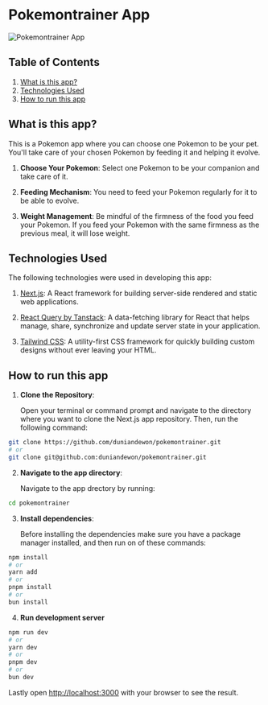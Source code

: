 # Pokemontrainer App

![Pokemontrainer App](path/to/pokemontrainer.png)

## Table of Contents

1. [What is this app?](#what-is-this-app)
2. [Technologies Used](#technologies-used)
3. [How to run this app](#cloning-and-installing-a-nextjs-app)

## What is this app?

This is a Pokemon app where you can choose one Pokemon to be your pet. You'll take care of your chosen Pokemon by feeding it and helping it evolve.

1. **Choose Your Pokemon**: Select one Pokemon to be your companion and take care of it.

2. **Feeding Mechanism**: You need to feed your Pokemon regularly for it to be able to evolve.

3. **Weight Management**: Be mindful of the firmness of the food you feed your Pokemon. If you feed your Pokemon with the same firmness as the previous meal, it will lose weight.

## Technologies Used

The following technologies were used in developing this app:

1. [Next.js](https://nextjs.org/): A React framework for building server-side rendered and static web applications.

2. [React Query by Tanstack](https://react-query.tanstack.com/): A data-fetching library for React that helps manage, share, synchronize and update server state in your application.

3. [Tailwind CSS](https://tailwindcss.com/): A utility-first CSS framework for quickly building custom designs without ever leaving your HTML.


## How to run this app

1. **Clone the Repository**:

   Open your terminal or command prompt and navigate to the directory where you want to clone the Next.js app repository. Then, run the following command:

```bash
git clone https://github.com/duniandewon/pokemontrainer.git
# or
git clone git@github.com:duniandewon/pokemontrainer.git
```

2. **Navigate to the app directory**:

   Navigate to the app drectory by running:

```bash
cd pokemontrainer
```

3. **Install dependencies**:

   Before installing the dependencies make sure you have a package manager installed, and then run on of these commands:

```bash
npm install
# or
yarn add
# or
pnpm install
# or
bun install
```

4. **Run development server**

```bash
npm run dev
# or
yarn dev
# or
pnpm dev
# or
bun dev
```

Lastly open [http://localhost:3000](http://localhost:3000) with your browser to see the result.
